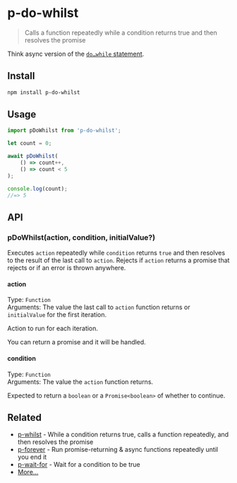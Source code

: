 # p-do-whilst

> Calls a function repeatedly while a condition returns true and then resolves the promise

Think async version of the [`do…while` statement](https://developer.mozilla.org/en-US/docs/Web/JavaScript/Reference/Statements/do...while).

## Install

```sh
npm install p-do-whilst
```

## Usage

```js
import pDoWhilst from 'p-do-whilst';

let count = 0;

await pDoWhilst(
	() => count++,
	() => count < 5
);

console.log(count);
//=> 5
```

## API

### pDoWhilst(action, condition, initialValue?)

Executes `action` repeatedly while `condition` returns `true` and then resolves to the result of the last call to `action`. Rejects if `action` returns a promise that rejects or if an error is thrown anywhere.

#### action

Type: `Function`\
Arguments: The value the last call to `action` function returns or `initialValue` for the first iteration.

Action to run for each iteration.

You can return a promise and it will be handled.

#### condition

Type: `Function`\
Arguments: The value the `action` function returns.

Expected to return a `boolean` or a `Promise<boolean>` of whether to continue.

## Related

- [p-whilst](https://github.com/sindresorhus/p-whilst) - While a condition returns true, calls a function repeatedly, and then resolves the promise
- [p-forever](https://github.com/sindresorhus/p-forever) - Run promise-returning & async functions repeatedly until you end it
- [p-wait-for](https://github.com/sindresorhus/p-wait-for) - Wait for a condition to be true
- [More…](https://github.com/sindresorhus/promise-fun)
